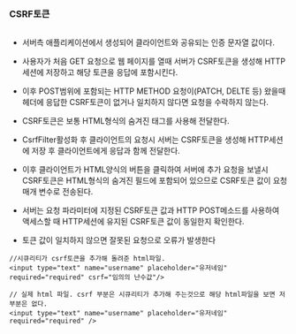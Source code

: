 ### CSRF토큰

<img src="">

* 서버측 애플리케이션에서 생성되어 클라이언트와 공유되는 인증 문자열 값이다.

* 사용자가 처음 GET 요청으로 웹 페이지를 열때 서버가 CSRF토큰을 생성해 HTTP세션에 저장하고 해당 토큰을 응답에 포함시킨다.

* 이후 POST범위에 포함되는 HTTP METHOD 요청이(PATCH, DELTE 등) 왔을때 헤더에 응답한 CSRF토큰이 없거나 일치하지 않다면 요청을 수락하지 않는다.

* CSRF토큰은 보통 HTML형식의 숨겨진 태그를 사용해 전달한다.

* CsrfFilter활성화 후 클라이언트의 요청시 서버는 CSRF토큰을 생성해 HTTP세션에 저장 후 클라이언트에게 응답과 함께 전달한다.

* 이후 클라이언트가 HTML양식의 버튼을 클릭하여 서버에 추가 요청을 보낼시 CSRF토큰은 HTML형식의 숨겨진 필드에 포함되어 있으므로 CSRF토큰 값이 요청 매개 변수로 전송된다.

* 서버는 요청 파라미터에 지정된 CSRF토큰 값과 HTTP POST메소드를 사용하여 액세스할 때 HTTP세션에 유지된 CSRF토큰 값이 동일한지 확인한다.

* 토큰 값이 일치하지 않으면 잘못된 요청으로 오류가 발생한다
```
//시큐리티가 csrf토큰을 추가해 돌려준 html파일. 
<input type="text" name="username" placeholder="유저네임" required="required" csrf="임의의 난수값"/>

// 실제 html 파일. csrf 부분은 시큐리티가 추가해 주는것으로 해당 html파일을 보면 저 부분은 없다.
<input type="text" name="username" placeholder="유저네임" required="required" />
```
